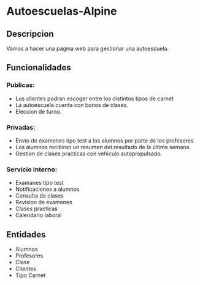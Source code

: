 # Autoescuelas-Alpine
## Descripcion
Vamos a hacer una pagina web para gestionar una autoescuela.

## Funcionalidades
### Publicas:
- Los clientes podran escoger entre los distintos tipos de carnet
- La autoescuela cuenta con bonos de clases.
- Eleccion de turno.
                                      

### Privadas:
- Envio de examenes tipo test a los alumnos  por parte de los profesores
- Los alumnos recibiran un resumen del resultado de la última semana.
- Gestion de clases practicas con vehiculo autopropulsado.




### Servicio interno:
- Examanes tipo test
- Notificaciones a alumnos
- Consulta de clases
- Revision de examenes
- Clases practicas
- Calendario laboral

## Entidades
- Alumnos
- Profesores
- Clase
- Clientes
- Tipo Carnet
